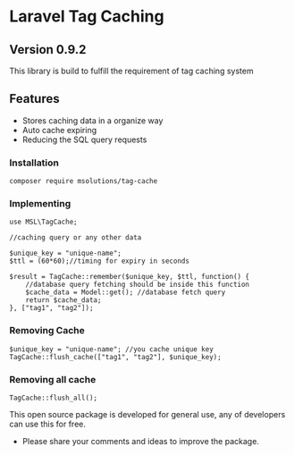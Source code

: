 # Laravel Tag Caching
## Version 0.9.2


This library is build to fulfill the requirement of tag caching system

## Features
- Stores caching data in a organize way
- Auto cache expiring
- Reducing the SQL query requests

### Installation
```
composer require msolutions/tag-cache
```

### Implementing

```
use MSL\TagCache;

//caching query or any other data

$unique_key = "unique-name";
$ttl = (60*60);//timing for expiry in seconds

$result = TagCache::remember($unique_key, $ttl, function() {
    //database query fetching should be inside this function
    $cache_data = Model::get(); //database fetch query 
    return $cache_data;
}, ["tag1", "tag2"]);

```

### Removing Cache

```
$unique_key = "unique-name"; //you cache unique key
TagCache::flush_cache(["tag1", "tag2"], $unique_key);
```

### Removing all cache

```
TagCache::flush_all();
```

This open source package is developed for general use, any of developers can use this for free.
- Please share your comments and ideas to improve the package.
